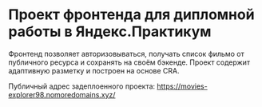 # Проект фронтенда для дипломной работы в Яндекс.Практикум
Фронтенд позволяет авторизовываться, получать список фильмо от публичного ресурса и сохранять на своём бэкенде. Проект содержит адаптивную разметку и построен на основе CRA.

Публичный адрес задеплоенного проекта: https://movies-explorer98.nomoredomains.xyz/
